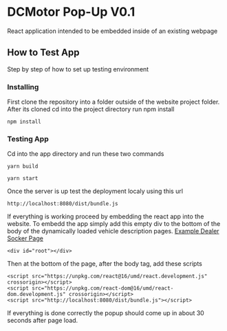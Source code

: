# DCMotor Pop-Up V0.1

React application intended to be embedded inside of an existing webpage

## How to Test App

Step by step of how to set up testing environment

### Installing

First clone the repository into a folder outside of the website project folder.
After its cloned cd into the project directory run npm install

```
npm install
```

### Testing App

Cd into the app directory and run these two commands

```
yarn build
```
```
yarn start
```

Once the server is up test the deployment localy using this url

```
http://localhost:8080/dist/bundle.js
```

If everything is working proceed by embedding the react app into the website.
To embedd the app simply add this empty div to the bottom of the body of the dynamically loaded vehicle description pages. [Example Dealer Socker Page](https://www.dcmotorcompany.com/vehicle-details/2018-audi-q5-2-0t-premium-quattro-backup-camera-portland-or-id-32966059)

```
<div id="root"></div>
```

Then at the bottom of the page, after the body tag, add these scripts

```
<script src="https://unpkg.com/react@16/umd/react.development.js" crossorigin></script>
<script src="https://unpkg.com/react-dom@16/umd/react-dom.development.js" crossorigin></script>
<script src="http://localhost:8080/dist/bundle.js"></script>
```

If everything is done correctly the popup should come up in about 30 seconds after page load.